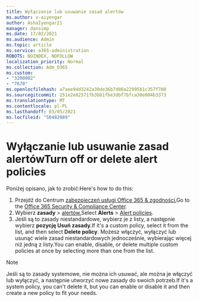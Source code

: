 ```yaml
---
title: Wyłączanie lub usuwanie zasad alertów
ms.author: v-aiyengar
author: AshaIyengar21
manager: dansimp
ms.date: 17/02/2021
ms.audience: Admin
ms.topic: article
ms.service: o365-administration
ROBOTS: NOINDEX, NOFOLLOW
localization_priority: Normal
ms.collection: Adm_O365
ms.custom:
- "3200002"
- "7670"
ms.openlocfilehash: a7aee94d3242a30de36b7d08a22995b1c357f708
ms.sourcegitcommit: 251e2e82571fb3bb1fbe3dbf7bfca30e004b3373
ms.translationtype: MT
ms.contentlocale: pl-PL
ms.lasthandoff: 03/05/2021
ms.locfileid: "50482089"
---
```

# <a name="turn-off-or-delete-alert-policies"></a><span data-ttu-id="cfb34-102">Wyłączanie lub usuwanie zasad alertów</span><span class="sxs-lookup"><span data-stu-id="cfb34-102">Turn off or delete alert policies</span></span>

<span data-ttu-id="cfb34-103">Poniżej opisano, jak to zrobić:</span><span class="sxs-lookup"><span data-stu-id="cfb34-103">Here's how to do this:</span></span>

1. <span data-ttu-id="cfb34-104">Przejdź do Centrum [zabezpieczeń usługi Office 365 & zgodności.](https://go.microsoft.com/fwlink/p/?linkid=2077143)</span><span class="sxs-lookup"><span data-stu-id="cfb34-104">Go to the [Office 365 Security & Compliance Center](https://go.microsoft.com/fwlink/p/?linkid=2077143).</span></span>
1. <span data-ttu-id="cfb34-105">Wybierz **zasady**  >  [alertów.](https://go.microsoft.com/fwlink/?linkid=2103208)</span><span class="sxs-lookup"><span data-stu-id="cfb34-105">Select **Alerts** > [Alert policies](https://go.microsoft.com/fwlink/?linkid=2103208).</span></span>
1. <span data-ttu-id="cfb34-106">Jeśli są to zasady niestandardowe, wybierz je z listy, a następnie wybierz **pozycję Usuń zasady.**</span><span class="sxs-lookup"><span data-stu-id="cfb34-106">If it's a custom policy, select it from the list, and then select **Delete policy**.</span></span> <span data-ttu-id="cfb34-107">Możesz włączyć, wyłączyć lub usunąć wiele zasad niestandardowych jednocześnie, wybierając więcej niż jedną z listy.</span><span class="sxs-lookup"><span data-stu-id="cfb34-107">You can enable, disable, or delete multiple custom policies at once by selecting more than one from the list.</span></span>

> [!NOTE]
> <span data-ttu-id="cfb34-108">Jeśli są to zasady systemowe, nie można ich usuwać, ale można je włączyć lub wyłączyć, a następnie utworzyć nowe zasady do swoich potrzeb.</span><span class="sxs-lookup"><span data-stu-id="cfb34-108">If it's a system policy, you can't delete it, but you can enable or disable it and then create a new policy to fit your needs.</span></span>
